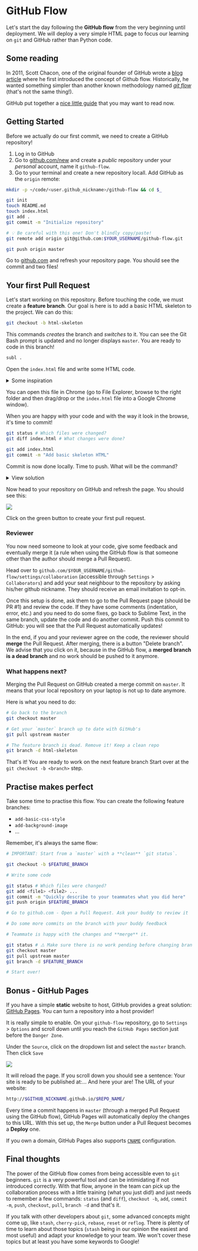 # GitHub Flow

Let's start the day following the **GitHub flow** from the very beginning until deployment. We will deploy a very simple HTML page to focus our learning on `git` and GitHub rather than Python code.

## Some reading

In 2011, Scott Chacon, one of the original founder of GitHub wrote a [blog article](http://scottchacon.com/2011/08/31/github-flow.html) where he first introduced the concept of Github flow. Historically, he wanted something simpler than another known methodology named [_git flow_](https://nvie.com/posts/a-successful-git-branching-model/) (that's not the same thing!).

GitHub put together a [nice little guide](https://guides.github.com/introduction/flow/) that you may want to read now.

## Getting Started

Before we actually do our first commit, we need to create a GitHub repository!

1. Log in to GitHub
1. Go to [github.com/new](https://github.com/new) and create a _public_ repository under your _personal_ account, name it `github-flow`.
1. Go to your terminal and create a new repository locall. Add GitHub as the `origin` remote:

```bash
mkdir -p ~/code/<user.github_nickname>/github-flow && cd $_

git init
touch README.md
touch index.html
git add .
git commit -m "Initialize repository"

# 💡 Be careful with this one! Don't blindly copy/paste!
git remote add origin git@github.com:$YOUR_USERNAME/github-flow.git

git push origin master
```

Go to [github.com](https://github.com) and refresh your repository page. You should see the commit and two files!

## Your first Pull Request

Let's start working on this repository. Before touching the code, we must create a **feature branch**. Our goal is here is to add a basic HTML skeleton to the project. We can do this:

```bash
git checkout -b html-skeleton
```

This commands _creates_ the branch and _switches_ to it. You can see the Git Bash prompt is updated and no longer displays `master`. You are ready to code in this branch!

```bash
subl .
```

Open the `index.html` file and write some HTML code.

<details><summary>Some inspiration</summary><p>

👉 Here is some [inspiration](https://gist.github.com/ssaunier/faa9965201153555bc954fb4713eea7c) if you need.

</p></details>

You can open this file in Chrome (go to File Explorer, browse to the right folder and then drag/drop or the `index.html` file into a Google Chrome window).

When you are happy with your code and with the way it look in the browse, it's time to commit!

```bash
git status # Which files were changed?
git diff index.html # What changes were done?

git add index.html
git commit -m "Add basic skeleton HTML"
```

Commit is now done locally. Time to push. What will be the command?

<details><summary>View solution</summary><p>

```bash
git push origin html-skeleton
```

</p></details>

Now head to your repository on GitHub and refresh the page. You should see this:

![](https://res.cloudinary.com/wagon/image/upload/v1560714729/html-skeleton-pr-suggestion_ilh5o4.png)

Click on the green button to create your first pull request.

### Reviewer

You now need someone to look at your code, give some feedback and eventually merge it (a rule when using the GitHub flow is that someone other than the author should merge a Pull Request).

Head over to `github.com/$YOUR_USERNAME/github-flow/settings/collaboration` (accessible through `Settings` > `Collaborators`) and add your seat neighbour to the repository by asking his/her github nickname. They should receive an email invitation to opt-in.

Once this setup is done, ask them to go to the Pull Request page (should be PR #1) and review the code. If they have some comments (indentation, error, etc.) and you need to do some fixes, go back to Sublime Text, in the same branch, update the code and do another commit. Push this commit to GitHub: you will see that the Pull Request automatically updates!

In the end, if you and your reviewer agree on the code, the reviewer should **merge** the Pull Request. After merging, there is a button "Delete branch". We advise that you click on it, because in the GitHub flow, a **merged branch is a dead branch** and no work should be pushed to it anymore.

### What happens next?

Merging the Pull Request on GitHub created a merge commit on `master`. It means that your local repository on your laptop is not up to date anymore.

Here is what you need to do:

```bash
# Go back to the branch
git checkout master

# Get your `master` branch up to date with GitHub's
git pull upstream master

# The feature branch is dead. Remove it! Keep a clean repo
git branch -d html-skeleton
```

That's it! You are ready to work on the next feature branch Start over at the `git checkout -b <branch>` step.

## Practise makes perfect

Take some time to practise this flow. You can create the following feature branches:

- `add-basic-css-style`
- `add-background-image`
- ...

Remember, it's always the same flow:

```bash
# IMPORTANT: Start from a `master` with a **clean** `git status`.

git checkout -b $FEATURE_BRANCH

# Write some code

git status # Which files were changed?
git add <file1> <file2> ...
git commit -m "Quickly describe to your teammates what you did here"
git push origin $FEATURE_BRANCH

# Go to github.com - Open a Pull Request. Ask your buddy to review it

# Do some more commits on the branch with your buddy feedback

# Teammate is happy with the changes and **merge** it.

git status # ⚠️ Make sure there is no work pending before changing branches!
git checkout master
git pull upstream master
git branch -d $FEATURE_BRANCH

# Start over!
```


## Bonus - GitHub Pages

If you have a simple **static** website to host, GitHub provides a great solution: [GitHub Pages](https://pages.github.com/). You can turn a repository into a host provider!

It is really simple to enable. On your `github-flow` repository, go to `Settings` > `Options` and scroll down until you reach the `GitHub Pages` section just before the `Danger Zone`.

Under the `Source`, click on the dropdown list and select the `master` branch. Then click `Save`

![](https://res.cloudinary.com/wagon/image/upload/v1560714628/enable-github-pages_w5clbv.png)

It will reload the page. If you scroll down you should see a sentence: Your site is ready to be published at:... And here your are! The URL of your website:

```bash
http://$GITHUB_NICKNAME.github.io/$REPO_NAME/
```

Every time a commit happens in `master` (through a merged Pull Request using the GitHub flow), GitHub Pages will automatically deploy the changes to this URL. With this set up, the `Merge` button under a Pull Request becomes a **Deploy** one.

If you own a domain, GitHub Pages also supports [`CNAME`](https://help.github.com/articles/using-a-custom-domain-with-github-pages/) configuration.

## Final thoughts

The power of the GitHub flow comes from being accessible even to `git` beginners. `git` is a very powerful tool and can be intimidating if not introduced correctly. With that flow, anyone in the team can pick up the collaboration process with a little training (what you just did!) and just needs to remember a few commands: `status` (and `diff`), `checkout -b`, `add`, `commit -m`, `push`, `checkout`, `pull`, `branch -d` and that's it.

If you talk with other developers about `git`, some advanced concepts might come up, like `stash`, `cherry-pick`, `rebase`, `reset` or `reflog`. There is plenty of time to learn about those topics (`stash` being in our opinion the easiest and most useful) and adapt your knowledge to your team. We won't cover these topics but at least you have some keywords to Google!


